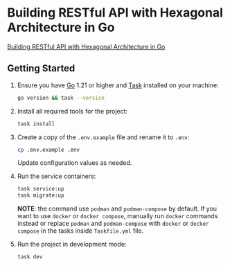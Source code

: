 # Building RESTful API with Hexagonal Architecture in Go

[Building RESTful API with Hexagonal Architecture in Go](https://dev.to/bagashiz/building-restful-api-with-hexagonal-architecture-in-go-1mij)

## Getting Started

1. Ensure you have [Go](https://go.dev/dl/) 1.21 or higher and [Task](https://taskfile.dev/installation/) installed on your machine:

    ```bash
    go version && task --version
    ```

2. Install all required tools for the project:

    ```bash
    task install
    ```

3. Create a copy of the `.env.example` file and rename it to `.env`:

    ```bash
    cp .env.example .env
    ```

    Update configuration values as needed.

4. Run the service containers:

    ```bash
    task service:up
    task migrate:up
    ```

    **NOTE**: the command use `podman` and `podman-compose` by default. If you want to use `docker` or `docker compose`, manually run `docker` commands instead or replace `podman` and `podman-compose` with `docker` or `docker compose` in the tasks inside `Taskfile.yml` file.

5. Run the project in development mode:

    ```bash
    task dev
    ```
